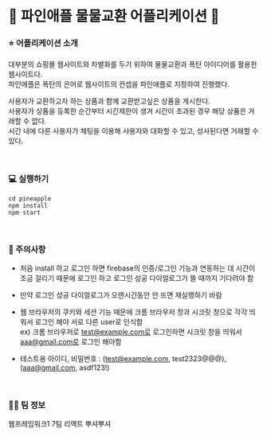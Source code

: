 # 🍍 파인애플 물물교환 어플리케이션 🍍
  
### ⭐ 어플리케이션 소개
대부분의 쇼핑몰 웹사이트와 차별화를 두기 위하여 물물교환과 폭탄 아이디어를 활용한 웹사이트다.<br/>
파인애플은 폭탄의 은어로 웹사이트의 컨셉을 파인애플로 지정하여 진행했다.<br/>

사용자가 교환하고자 하는 상품과 함께 교환받고싶은 상품을 게시한다.<br/>
사용자가 상품을 등록한 순간부터 시간제한이 생겨 시간이 초과된 경우 해당 상품은 거래할 수 없다.<br/>
시간 내에 다른 사용자가 채팅을 이용해 사용자와 대화할 수 있고, 성사된다면 거래할 수 있다.

<br/>

### 💻 실행하기
```
cd pineapple
npm install
npm start
```

<br/>

### 🚨 주의사항
- 처음 install 하고 로그인 하면 firebase의 인증/로그인 기능과 연동하는 데 시간이 조금 걸리기 때문에
  로그인 하고 로그인 성공 다이얼로그가 뜰 때까지 기다려야 함

- 만약 로그인 성공 다이얼로그가 오랜시간동안 안 뜨면 재실행하기 바람

- 웹 브라우저의 쿠키와 세션 기능 때문에 크롬 브라우저 창과 시크릿 창으로 각각 띄워서 로그인 해야 서로 다른 user로 인식함<br/>
  ex) 크롬 브라우저로 test@example.com로 로그인하면 시크릿 창을 띄워서 aaa@gmail.com로 로그인 해야함

- 테스트용 아이디, 비밀번호 : (test@example.com, test2323@@@), (aaa@gmail.com, asdf123!)

<br/>

### 🤝🏻 팀 정보
웹프레임워크1 7팀 리액트 뿌셔뿌셔
